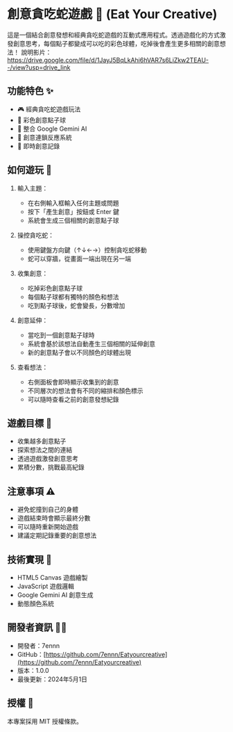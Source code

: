 # 創意貪吃蛇遊戲 🐍 (Eat Your Creative)

這是一個結合創意發想和經典貪吃蛇遊戲的互動式應用程式。透過遊戲化的方式激發創意思考，每個點子都變成可以吃的彩色球體，吃掉後會產生更多相關的創意想法！
說明影片：https://drive.google.com/file/d/1JayJ5BqLkAhi6hVAR7s6LiZkw2TEAU--/view?usp=drive_link

## 功能特色 ✨

- 🎮 經典貪吃蛇遊戲玩法
- 🌈 彩色創意點子球
- 🤖 整合 Google Gemini AI
- 🔄 創意連鎖反應系統
- 📝 即時創意記錄

## 如何遊玩 🎯

1. 輸入主題：
   - 在右側輸入框輸入任何主題或問題
   - 按下「產生創意」按鈕或 Enter 鍵
   - 系統會生成三個相關的創意點子球

2. 操控貪吃蛇：
   - 使用鍵盤方向鍵（↑↓←→）控制貪吃蛇移動
   - 蛇可以穿牆，從畫面一端出現在另一端

3. 收集創意：
   - 吃掉彩色創意點子球
   - 每個點子球都有獨特的顏色和想法
   - 吃到點子球後，蛇會變長，分數增加

4. 創意延伸：
   - 當吃到一個創意點子球時
   - 系統會基於該想法自動產生三個相關的延伸創意
   - 新的創意點子會以不同顏色的球體出現

5. 查看想法：
   - 右側面板會即時顯示收集到的創意
   - 不同層次的想法會有不同的縮排和顏色標示
   - 可以隨時查看之前的創意發想紀錄

## 遊戲目標 🎪

- 收集越多創意點子
- 探索想法之間的連結
- 透過遊戲激發創意思考
- 累積分數，挑戰最高紀錄

## 注意事項 ⚠️

- 避免蛇撞到自己的身體
- 遊戲結束時會顯示最終分數
- 可以隨時重新開始遊戲
- 建議定期記錄重要的創意想法

## 技術實現 🔧

- HTML5 Canvas 遊戲繪製
- JavaScript 遊戲邏輯
- Google Gemini AI 創意生成
- 動態顏色系統

## 開發者資訊 👨‍💻

- 開發者：7ennn
- GitHub：[https://github.com/7ennn/Eatyourcreative](https://github.com/7ennn/Eatyourcreative)
- 版本：1.0.0
- 最後更新：2024年5月1日

## 授權 📜

本專案採用 MIT 授權條款。
